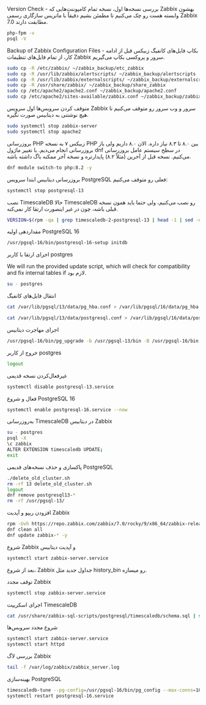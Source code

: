 Version Check - بررسی نسخه‌ها
اول، نسخه تمام کامپوننت‌هایی که Zabbix بهشون وابسته هست رو چک می‌کنیم تا مطمئن بشیم دقیقاً با ماتریس سازگاری رسمی Zabbix 7.0 مطابقت دارند.
```bash
php-fpm -v
psql -V
```
Backup of Zabbix Configuration Files - بکاپ فایل‌های کانفیگ زبیکس
قبل از ادامه کار، از تمام فایل‌های تنظیمات Zabbix سرور و پروکسی بکاپ می‌گیریم.
```bash
sudo cp -R /etc/zabbix/ ~/zabbix_backup/etc_zabbix
sudo cp -R /usr/lib/zabbix/alertscripts/ ~/zabbix_backup/alertscripts
sudo cp -R /usr/lib/zabbix/externalscripts/ ~/zabbix_backup/externalscripts
sudo cp -R /usr/share/zabbix/ ~/zabbix_backup/share_zabbix
sudo cp /etc/apache2/apache2.conf ~/zabbix_backup/apache2.conf
sudo cp /etc/apache2/sites-available/zabbix.conf ~/zabbix_backup/zabbix.conf

```
متوقف کردن سرویس‌ها
اول سرویس Zabbix سرور و وب سرور رو متوقف می‌کنیم تا هیچ نوشتنی به دیتابیس صورت نگیره.

```bash
sudo systemctl stop zabbix-server
sudo systemctl stop apache2
```
بروزرسانی PHP
زبیکس ۷ به نسخه PHP بین ۸.۰ تا ۸.۳ نیاز داره. الان ۸.۰ داریم ولی باز بروزرسانی انجام می‌دیم.
با تغییر ماژول dnf در سطح سیستم عامل بروزرسانی می‌کنیم. نسخه قبل از آخرین (مثلاً ۸.۲) پایدارتره و نسخه آخر ممکنه باگ داشته باشه.
```bash
dnf module switch-to php:8.2 -y
```
بروزرسانی دیتابیس
ابتدا سرویس PostgreSQL فعلی رو متوقف می‌کنیم:
```bash
systemctl stop postgresql-13
```

نصب TimescaleDB
حالا TimescaleDB رو نصب می‌کنیم، ولی حتما باید همون نسخه قبلی باشه، چون در غیر اینصورت ارتقا کار نمی‌کنه.
```bash
VERSION=$(rpm -qa | grep timescaledb-2-postgresql-13 | head -1 | sed -n 's/.*-\([0-9]\+\.[0-9]\+\.[0-9]\+\)-.*/\1/p') && dnf install -y timescaledb-2-loader-postgresql-16-$VERSION-0.el9.x86_64 timescaledb-2-postgresql-16-$VERSION-0.el9.x86_64
```

مقداردهی اولیه PostgreSQL 16
```bash
/usr/pgsql-16/bin/postgresql-16-setup initdb
```

اجرای ارتقا با کاربر postgres

 We will run the provided update script, which will check for compatibility and fix internal tables if لازم بود.
 ```bash
su - postgres
```


انتقال فایل‌های کانفیگ
```bash
cat /var/lib/pgsql/13/data/pg_hba.conf > /var/lib/pgsql/16/data/pg_hba.conf

cat /var/lib/pgsql/13/data/postgresql.conf > /var/lib/pgsql/16/data/postgresql.conf
```

اجرای مهاجرت دیتابیس
```bash
/usr/pgsql-16/bin/pg_upgrade -b /usr/pgsql-13/bin -B /usr/pgsql-16/bin -d /var/lib/pgsql/13/data -D /var/lib/pgsql/16/data -k
```


خروج از کاربر postgres
```bash
logout
```

غیرفعال‌کردن نسخه قدیمی
```bash
systemctl disable postgresql-13.service
```

فعال و شروع PostgreSQL 16

```bash
systemctl enable postgresql-16.service --now
```


به‌روزرسانی TimescaleDB در دیتابیس Zabbix

```bash
su - postgres
psql -X
\c zabbix
ALTER EXTENSION timescaledb UPDATE;
exit
```



پاکسازی و حذف نسخه‌های قدیمی PostgreSQL

```bash
./delete_old_cluster.sh
rm -rf 13 delete_old_cluster.sh
logout
dnf remove postgresql13-*
rm -rf /usr/pgsql-13/
```


افزودن ریپو و آپدیت Zabbix
```bash
rpm -Uvh https://repo.zabbix.com/zabbix/7.0/rocky/9/x86_64/zabbix-release-latest.el9.noarch.rpm
dnf clean all
dnf update zabbix-* -y
```


شروع Zabbix و آپدیت دیتابیس

```bash
systemctl start zabbix-server.service
```
بعد از شروع، Zabbix جداول جدید مثل history_bin رو میسازه.


توقف مجدد Zabbix
```bash
systemctl stop zabbix-server.service
```

اجرای اسکریپت TimescaleDB


```bash
cat /usr/share/zabbix-sql-scripts/postgresql/timescaledb/schema.sql | sudo -u zabbix psql zabbix
```


شروع مجدد سرویس‌ها
```bash
systemctl start zabbix-server.service
systemctl start httpd
```


بررسی لاگ Zabbix


```bash
tail -f /var/log/zabbix/zabbix_server.log
```


بهینه‌سازی PostgreSQL

```bash
timescaledb-tune --pg-config=/usr/pgsql-16/bin/pg_config --max-conns=100
systemctl restart postgresql-16.service
```







